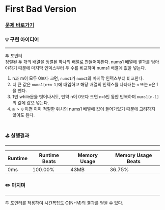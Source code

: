 # First Bad Version

### [문제 바로가기](https://leetcode.com/problems/first-bad-version/)

### 💡 구현 아이디어
---
투 포인터 <br/>
정렬된 두 개의 배열을 정렬된 하나의 배열로 만들어야한다.
nums1 배열에 결과를 담아야하기 때문에 마지막 인덱스부터 두 수를 비교하며 nums1 배열에 값을 넣는다. 

1. n과 m이 모두 0보다 크면, `nums1`가 `nums2`의 마지막 인덱스부터 비교한다.
2. 더 큰 값은 `nums1[n+m-1]`에 대입하고 해당 배열의 인덱스를 나타내는 `n` 또는 `m`은 1을 뺀다.
3. 1번 while문을 벗어나서도, 만약 n이 0보다 크면  `n>0`인 동안 반복하며 `nums1[n-1]`의 값에 값으 넣는다.
4. `m > 0` 이면 이미 적절한 위치의 nums1 배열에 값이 들어가있기 때문에 고려하지 않아도 된다.   <br/><br/>


### ⛳️ 실행결과
---
| Runtime | Runtime Beats | Memory Usage | Memory Usage Beats |
| ------ | ------ | ------ | ------ |
|  0ms | 100.00% | 43MB | 36.75% | <br/><br/>


### ✏️ 마치며
---
투 포인터를 적용하여 시간복잡도 O(N+M)의 결과를 얻을 수 있다.
